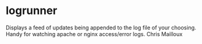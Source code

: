 # logrunner
Displays a feed of updates being appended to the log file of your choosing. Handy for watching apache or nginx access/error logs.
Chris Mailloux
